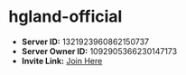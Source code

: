 # hgland-official

- **Server ID:** 1321923960862150737  
- **Server Owner ID:** 1092905366230147173  
- **Invite Link:** [Join Here](https://discord.gg/3RdAcg23gz)  
